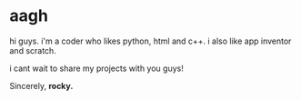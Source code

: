 # aagh
hi guys.
i'm a coder who likes python, html and c++.
i also like app inventor and scratch.

i cant wait to share my projects with you guys!

Sincerely,
__rocky.__
